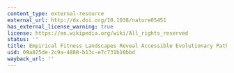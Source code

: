 ```yaml
---
content_type: external-resource
external_url: http://dx.doi.org/10.1038/nature05451
has_external_license_warning: true
license: https://en.wikipedia.org/wiki/All_rights_reserved
status: ''
title: Empirical Fitness Landscapes Reveal Accessible Evolutionary Paths
uid: 09a825de-2c9a-4888-b13c-e7c731b10bbd
wayback_url: ''
---
```


